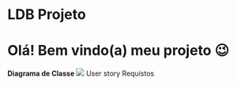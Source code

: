 # LDB Projeto

# Olá! Bem vindo(a) meu projeto 😉
**Diagrama de Classe**
<img src="(https://user-images.githubusercontent.com/95715855/193492287-205e5088-7674-4b98-8fbf-eee90fedd2e2.jpg)">
User story
Requistos



